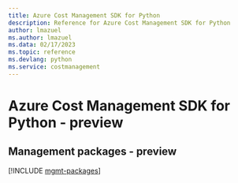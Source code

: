 ```yaml
---
title: Azure Cost Management SDK for Python
description: Reference for Azure Cost Management SDK for Python
author: lmazuel
ms.author: lmazuel
ms.data: 02/17/2023
ms.topic: reference
ms.devlang: python
ms.service: costmanagement
---
```

# Azure Cost Management SDK for Python - preview

## Management packages - preview
[!INCLUDE [mgmt-packages](cost-management-mgmt-index.md)]